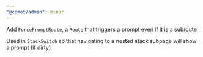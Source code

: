 ```yaml
---
"@comet/admin": minor
---
```


Add `ForcePromptRoute`, a `Route` that triggers a prompt even if it is a subroute

Used in `StackSwitch` so that navigating to a nested stack subpage will show a prompt (if dirty)
